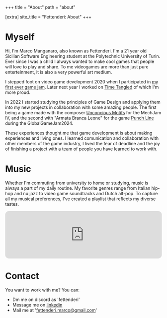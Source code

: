 +++
title = "About"
path = "about"

[extra]
site_title = "Fettenderi: About"
+++

# Myself

Hi, I'm Marco Manganaro, also known as Fettenderi. I'm a 21 year old Sicilian Software Engineering student at the Polytechnic University of Turin. Ever since I was a child I always wanted to make cool games that people will love to play and share. To me videogames are more than just pure enterteinment, it is also a very powerful art medium.

I stepped foot on video game development 2020 when I participated in [my first ever game jam](https://fettenderi.itch.io/nobrake). Later next year I worked on [Time Tangled](https://fettenderi.itch.io/time-tangled) of which I'm more proud.

In 2022 I started studying the principles of Game Design and applying them into my new projects in collaboration with some amazing people. The first being a game made with the composer [Unconcious Motifs](https://unconscious-motifs.itch.io) for the MechJam IV, and the second with "Armata Branca Leone" for the game [Punch Line](https://fettenderi.itch.io/punch-line) during the GlobalGameJam2024. 

These experiences thought me that game development is about making experiences and living ones. I learned comunication and collaboration with other members of the game industry, I lived the fear of deadline and the joy of finishing a project with a team of people you have learned to work with.

# Music

Whether I'm commuting from university to home or studying, music is always a part of my daily routine. My favorite genres range from Italian hip-hop and nu jazz to video game soundtracks and Dutch alt-pop. To capture all my musical preferences, I've created a playlist that reflects my diverse tastes.

<iframe style="border-radius:12px" src="https://open.spotify.com/embed/playlist/3nspkKdSXUoZEIiRScexAo?utm_source=generator&theme=0" width="100%" height="152" frameBorder="0" allowfullscreen="" allow="autoplay; clipboard-write; encrypted-media; fullscreen; picture-in-picture" loading="lazy"></iframe>

# Contact

You want to work with me? You can:
- Dm me on discord as 'fettenderi'
- Message me on [linkedin](https://www.linkedin.com/in/marco-manganaro/)
- Mail me at 'fettenderi.marco@gmail.com'